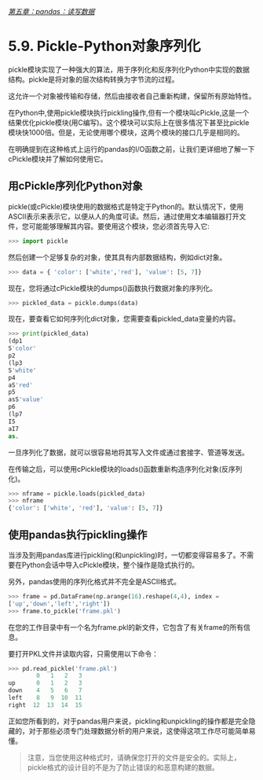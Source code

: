 
[*第五章：pandas：读写数据*](./README.md)


# 5.9. Pickle-Python对象序列化

pickle模块实现了一种强大的算法，用于序列化和反序列化Python中实现的数据结构。pickle是将对象的层次结构转换为字节流的过程。

这允许一个对象被传输和存储，然后由接收者自己重新构建，保留所有原始特性。

在Python中,使用pickle模块执行pickling操作,但有一个模块叫cPickle,这是一个结果优化pickle模块(用C编写)。这个模块可以实际上在很多情况下甚至比pickle模块快1000倍。但是，无论使用哪个模块，这两个模块的接口几乎是相同的。

在明确提到在这种格式上运行的pandas的I/O函数之前，让我们更详细地了解一下cPickle模块并了解如何使用它。


## 用cPickle序列化Python对象

pickle(或cPickle)模块使用的数据格式是特定于Python的。默认情况下，使用ASCII表示来表示它，以便从人的角度可读。然后，通过使用文本编辑器打开文件，您可能能够理解其内容。要使用这个模块，您必须首先导入它:

```python
>>> import pickle
```

然后创建一个足够复杂的对象，使其具有内部数据结构，例如dict对象。

```python
>>> data = { 'color': ['white','red'], 'value': [5, 7]}
```

现在，您将通过cPickle模块的dumps()函数执行数据对象的序列化。

```python
>>> pickled_data = pickle.dumps(data)
```

现在，要查看它如何序列化dict对象，您需要查看pickled_data变量的内容。

```python
>>> print(pickled_data)
(dp1
S'color'
p2
(lp3
S'white'
p4
aS'red'
p5
asS'value'
p6
(lp7
I5
aI7
as.
```

一旦序列化了数据，就可以很容易地将其写入文件或通过套接字、管道等发送。

在传输之后，可以使用cPickle模块的loads()函数重新构造序列化对象(反序列化)。

```python
>>> nframe = pickle.loads(pickled_data)
>>> nframe
{'color': ['white', 'red'], 'value': [5, 7]}
```

## 使用pandas执行pickling操作

当涉及到用pandas库进行pickling(和unpickling)时，一切都变得容易多了。不需要在Python会话中导入cPickle模块，整个操作是隐式执行的。

另外，pandas使用的序列化格式并不完全是ASCII格式。

```python
>>> frame = pd.DataFrame(np.arange(16).reshape(4,4), index =
['up','down','left','right'])
>>> frame.to_pickle('frame.pkl')
```

在您的工作目录中有一个名为frame.pkl的新文件，它包含了有关frame的所有信息。

要打开PKL文件并读取内容，只需使用以下命令：

```python
>>> pd.read_pickle('frame.pkl')
        0   1   2   3
up      0   1   2   3
down    4   5   6   7
left    8   9  10  11
right  12  13  14  15
```

正如您所看到的，对于pandas用户来说，pickling和unpickling的操作都是完全隐藏的，对于那些必须专门处理数据分析的用户来说，这使得这项工作尽可能简单易懂。

> 注意，当您使用这种格式时，请确保您打开的文件是安全的。实际上，pickle格式的设计目的不是为了防止错误的和恶意构建的数据。


